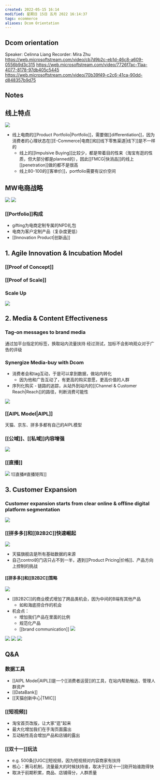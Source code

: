 ```yaml
---
created: 2022-05-15 16:14
modified: 星期日 15日 五月 2022 16:14:37
tags: ecommerce
aliases: Dcom Orientation
---
```

## Dcom orientation
Speaker: Celinna Liang
Recorder: Mira Zhu
https://web.microsoftstream.com/video/cb7d9b2c-eb1d-46c8-a609-0556b9d3c315
https://web.microsoftstream.com/video/7726f7ac-11aa-4077-8178-97db405c5445
https://web.microsoftstream.com/video/70b39f49-c2c6-41ca-90dd-d848357b9d75

## Notes
## 线上特点
![](https://s1.vika.cn/space/2022/05/15/48e7bf59fa334e99b15c40a8ba9e905b)

- 线上电商的[[Product Portfolio|Portfolio]]，需要做[[differentiation]]，因为消费者的心理状态在[[E-Commerce|电商]]和[[线下零售渠道|线下]]是不一样的
	- 线上的[[Impulsive Buying]]比较少，都是带着目的性来（淘宝有逛的性质，但大部分都是planned的），因此[[FMCG|快消品]]的线上[[penetration]]做的都不是很高
	- 线上80-100的[[客单价]]，portfolio需要有议价空间

## MW电商战略
![](https://s1.vika.cn/space/2022/05/15/5f28b146742448939fce2198506578e0)
![](https://s1.vika.cn/space/2022/05/15/8d5ec47f48a147ef96fc0b6d60cc3b3a)
### [[Portfolio]]构成
- gifting为电商定制专属的NPD礼包
- 电商为客户定制产品（复杂度更低）
- [[Innovation Product|创新品]]

## 1. Agile Innovation & Incubation Model
### [[Proof of Concept]]
### [[Proof of Scale]]
### Scale Up
![](https://s1.vika.cn/space/2022/05/15/da2798cbbe2b4cccbca790e3268a55f8)
## 2. Media & Content Effectiveness
### Tag-on messages to brand media
通过加平台指定的标签，换取站内流量扶持
经过测试，加标不会影响观众对于广告的评级
### Synergize Media-buy with Dcom
- 消费者会和tag互动，于是可以拿到数据，做站内转化
	- 因为他和广告互动了，有更高的购买意愿，更高价值的人群
- 序列化购买 - 链路的追踪，从站外到站内的[[Channel & Customer Reach|Reach]]的路径，判断消费可能性

![](https://s1.vika.cn/space/2022/05/15/a98bc19f07ba469391ba2fbd1c7b638d)

### [[AIPL Model|AIPL]]
天猫、京东、拼多多都有自己的AIPL模型

### [[公域]]、[[私域]]内容增强
![](https://s1.vika.cn/space/2022/05/15/fb2648ca32b04af69792bd9a6b89da9a)

### [[直播]]
![](https://s1.vika.cn/space/2022/05/15/2166949e888c441398a2e20f8054a01b)
![[直播#直播矩阵]]

## 3. Customer Expansion
### Customer expansion starts from clear online & offline digital platform segmentation
![](https://s1.vika.cn/space/2022/05/15/2086a7ec88434af1a057d7e63142f968)

### [[拼多多]]和[[B2B2C]]快速崛起
![](https://s1.vika.cn/space/2022/05/15/0eb8e47787c94736b460a255249ceedd)
- 天猫旗舰店是所有基础数据的来源
- 自己control的门店只占不到一半，遇到[[Product Pricing|价格]]、产品方向上控制的挑战

#### [[拼多多]]和[[B2B2C]]策略
![](https://s1.vika.cn/space/2022/05/15/8aecf5c251bb481cb7ceafd1d133dfa9)
- [[B2B2C]]的商业模式增加了跨品类机会，因为中间的B端有其他产品
	- 如和海底捞合作的机会
- 机会点：
	- 增加我们产品在里面的比例
	- 规范化产品
	- [[brand communication]]
![](https://s1.vika.cn/space/2022/05/15/01532ca4aeca4a0db8f07f4bd48f6ee5)

![](https://s1.vika.cn/space/2022/05/15/f7323e4d09444dbea3810c22a44d68be)
![](https://s1.vika.cn/space/2022/05/15/5a07470ae186484a878147881f8b8ede)
![](https://s1.vika.cn/space/2022/05/15/8cfab90dc32a472ea88eea46bd2585b4)



## Q&A
### 数据工具
- [[AIPL Model|AIPL]]是一个[[消费者运营]]的工具，在站内帮助触达、管理人群资产
- [[DataBank]] 
- [[天猫创新中心|TMIC]] 

### [[短视频]]
- 淘宝首页改版，让大家“逛”起来
- 最大化增加我们在手淘页面露出
- 互动粘性高会增加产品和店铺的露出

### [[双十一]]玩法
- e.g. 500条[[UGC]]短视频，因为短视频对内容商家有扶持
- 核心：赛马机制，流量最大的时候扶持谁，取决于[[双十一]]刚开始谁跑得快
- 取决于前期积累，商品、店铺得分，人群质量